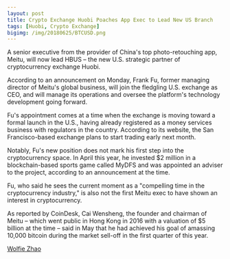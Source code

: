 ```yaml
---
layout: post
title: Crypto Exchange Huobi Poaches App Exec to Lead New US Branch
tags: [Huobi, Crypto Exchange]
bigimg: /img/20180625/BTCUSD.png
---
```


A senior executive from the provider of China's top photo-retouching app, Meitu, will now lead HBUS – the new U.S. strategic partner of cryptocurrency exchange Huobi.

According to an announcement on Monday, Frank Fu, former managing director of Meitu's global business, will join the fledgling U.S. exchange as CEO, and will manage its operations and oversee the platform's technology development going forward.

Fu's appointment comes at a time when the exchange is moving toward a formal launch in the U.S., having already registered as a money services business with regulators in the country. According to its website, the San Francisco-based exchange plans to start trading early next month.

Notably, Fu's new position does not mark his first step into the cryptocurrency space. In April this year, he invested $2 million in a blockchain-based sports game called MyDFS and was appointed an adviser to the project, according to an announcement at the time.

Fu, who said he sees the current moment as a "compelling time in the cryptocurrency industry," is also not the first Meitu exec to have shown an interest in cryptocurrency.

As reported by CoinDesk, Cai Wensheng, the founder and chairman of Meitu – which went public in Hong Kong in 2016 with a valuation of $5 billion at the time – said in May that he had achieved his goal of amassing 10,000 bitcoin during the market sell-off in the first quarter of this year.

[Wolfie Zhao](https://www.coindesk.com/author/wolfiez/)